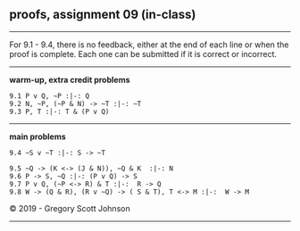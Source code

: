 ## proofs, assignment 09 (in-class)

---

For 9.1 - 9.4, there is no feedback, either at the end of each line or when the proof is complete. Each one can be submitted if it is correct or incorrect.

---

**warm-up, extra credit problems**


~~~{.ProofChecker .JohnsonSL options="fonts tabindent render exam resize" guides="fitch" feedback="none" points="1" late-credit="1"}
9.1 P v Q, ~P :|-: Q 
9.2 N, ~P, (~P & N) -> ~T :|-: ~T
9.3 P, T :|-: T & (P v Q) 
~~~

---

**main problems**

~~~{.ProofChecker .JohnsonSL options="fonts tabindent render exam" guides="fitch" feedback="none" points="12" late-credit="9"}
9.4 ~S v ~T :|-: S -> ~T 
~~~

~~~{.ProofChecker .JohnsonSL options="fonts tabindent render" guides="fitch" points="22" late-credit="17"}
9.5 ~Q -> (K <-> (J & N)), ~Q & K  :|-: N
9.6 P -> S, ~Q :|-: (P v Q) -> S
9.7 P v Q, (~P <-> R) & T :|-:  R -> Q  
9.8 W -> (Q & R), (R v ~Q) -> ( S & T), T <-> M :|-:  W -> M
~~~

<p>&copy; 2019 - <script>document.write(new Date().getFullYear())</script> Gregory Scott Johnson</p>

---